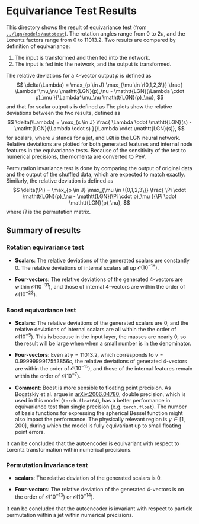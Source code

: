 # Equivariance Test Results
This directory shows the result of equivariance test (from [`../lgn/models/autotest`](https://github.com/zichunhao/lgn-autoencoder/tree/main/lgn/models/autotest)). The rotation angles range from $0$ to $2\pi$, and the Lorentz factors range from $0$ to $11013.2$. Two results are compared by definition of equivariance:
1. The input is transformed and then fed into the network.
2. The input is fed into the network, and the output is transformed.


The relative deviations for a 4-vector output $p$ is defined as
$$
\delta(\Lambda) = \max_{p \in J} \max_{\mu \in \{0,1,2,3\}} \frac{
    \Lambda^\mu_\nu \mathtt{LGN}(p)_\nu
    - \mathtt{LGN}(\Lambda \cdot p)_\mu
}{\Lambda^\mu_\nu \mathtt{LGN}(p)_\nu},
$$
and that for scalar output $s$ is defined as
The plots show the relative deviations between the two results, defined as
$$
\delta(\Lambda) = \max_{s \in J} \frac{
    \Lambda \cdot \mathtt{LGN}(s)
    - \mathtt{LGN}(\Lambda \cdot s)
}{\Lambda \cdot \mathtt{LGN}(s)},
$$
for scalars, where $J$ stands for a jet, and $\mathtt{LGN}$ is the LGN neural network. Relative deviations are plotted for both generated features and internal node features in the equivariance tests. Because of the sensitivity of the test to numerical precisions, the momenta are converted to PeV.

Permutation invariance test is done by comparing the output of original data and the output of the shuffled data, which are expected to match exactly. Similarly, the relative deviation is defined as
$$
\delta(\Pi) = \max_{p \in J} \max_{\mu \in \{0,1,2,3\}} \frac{
    \Pi \cdot \mathtt{LGN}(p)_\nu
    - \mathtt{LGN}(\Pi \cdot p)_\mu
}{\Pi \cdot \mathtt{LGN}(p)_\nu},
$$
where $\Pi$ is the permutation matrix.

## Summary of results
### Rotation equivariance test
- **Scalars**: The relative deviations of the generated scalars are constantly $0$. The relative deviations of internal scalars all up $\mathcal{O}(10^{-18})$.

- **Four-vectors**: The relative deviations of the generated 4-vectors are within $\mathcal{O}(10^{-31})$, and those of internal 4-vectors are within the order of $\mathcal{O}(10^{-23})$.

### Boost equivariance test
- **Scalars**: The relative deviations of the generated scalars are $0$, and the relative deviations of internal scalars are all within the the order of $\mathcal{O}(10^{-5})$. This is because in the input layer, the masses are nearly $0$, so the result will be large when when a small number is in the denominator.

- **Four-vectors**: Even at $\gamma = 11013.2$, which corresponds to $v = 0.9999999917553856c$, the relative deviations of generated 4-vectors are within the order of $\mathcal{O}(10^{-15})$, and those of the internal features remain within the order of $\mathcal{O}(10^{-7})$.

- **Comment**: Boost is more sensible to floating point precision. As Bogatskiy et al. argue in [arXiv:2006.04780](https://arxiv.org/abs/2006.04780), double precision, which is used in this model (`torch.float64`), has a better performance in equivariance test than single precision (e.g. `torch.float`). The number of basis functions for expressing the spherical Bessel function might also impact the performance. The physically relevant region is $\gamma \in [1, 200]$, during which the model is fully equivariant up to small floating point errors.

It can be concluded that the autoencoder is equivariant with respect to Lorentz transformation within numerical precisions.


### Permutation invariance test
- **scalars**: The relative deviation of the generated scalars is $0$.

- **Four-vectors**: The relative deviation of the generated 4-vectors is on the order of $\mathcal{O}(10^{-13})$ or $\mathcal{O}(10^{-14})$.

It can be concluded that the autoencoder is invariant with respect to particle permutation within a jet within numerical precisions.

